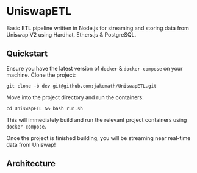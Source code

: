 # UniswapETL
Basic ETL pipeline written in Node.js for streaming and storing data from Uniswap V2 using Hardhat, Ethers.js & PostgreSQL.

## Quickstart
Ensure you have the latest version of `docker` & `docker-compose` on your machine. Clone the project:

`git clone -b dev git@github.com:jakemath/UniswapETL.git`

Move into the project directory and run the containers:

`cd UniswapETL && bash run.sh`

This will immediately build and run the relevant project containers using `docker-compose`.

Once the project is finished building, you will be streaming near real-time data from Uniswap! 

## Architecture

